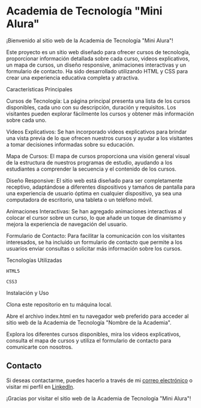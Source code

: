 
# Academia de Tecnología "Mini Alura"
¡Bienvenido al sitio web de la Academia de Tecnología "Mini Alura"!

Este proyecto es un sitio web diseñado para ofrecer cursos de tecnología, proporcionar información detallada sobre cada curso, videos explicativos, un mapa de cursos, un diseño responsive, animaciones interactivas y un formulario de contacto. Ha sido desarrollado utilizando HTML y CSS para crear una experiencia educativa completa y atractiva.

Características Principales

Cursos de Tecnología: La página principal presenta una lista de los cursos disponibles, cada uno con su descripción, duración y requisitos. Los visitantes pueden explorar fácilmente los cursos y obtener más información sobre cada uno.

Videos Explicativos: Se han incorporado videos explicativos para brindar una vista previa de lo que ofrecen nuestros cursos y ayudar a los visitantes a tomar decisiones informadas sobre su educación.

Mapa de Cursos: El mapa de cursos proporciona una visión general visual de la estructura de nuestros programas de estudio, ayudando a los estudiantes a comprender la secuencia y el contenido de los cursos.

Diseño Responsive: El sitio web está diseñado para ser completamente receptivo, adaptándose a diferentes dispositivos y tamaños de pantalla para una experiencia de usuario óptima en cualquier dispositivo, ya sea una computadora de escritorio, una tableta o un teléfono móvil.

Animaciones Interactivas: Se han agregado animaciones interactivas al colocar el cursor sobre un curso, lo que añade un toque de dinamismo y mejora la experiencia de navegación del usuario.

Formulario de Contacto: Para facilitar la comunicación con los visitantes interesados, se ha incluido un formulario de contacto que permite a los usuarios enviar consultas o solicitar más información sobre los cursos.

Tecnologías Utilizadas

    HTML5

    CSS3

Instalación y Uso

Clona este repositorio en tu máquina local.

Abre el archivo index.html en tu navegador web preferido para acceder al sitio web de la Academia de Tecnología "Nombre de la Academia".

Explora los diferentes cursos disponibles, mira los videos explicativos, consulta el mapa de cursos y utiliza el formulario de contacto para comunicarte con nosotros.



## Contacto

Si deseas contactarme, puedes hacerlo a través de mi [correo electrónico](mailto:josueahs21@gmail.com) o visitar mi perfil en [LinkedIn](https://www.linkedin.com/in/josuehernandezdev).

¡Gracias por visitar el sitio web de la Academia de Tecnología "Mini Alura"!
